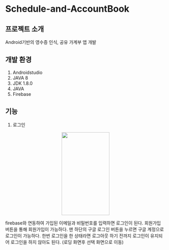 # Schedule-and-AccountBook

## 프로젝트 소개
Android기반의 영수증 인식, 공유 가계부 앱 개발

## 개발 환경
1. Androidstudio
2. JAVA 8
3. JDK 1.8.0
4. JAVA
5. Firebase

## 기능 
1. 로그인
<div align="center">
<p align="center">
  <img src="https://github.com/ekdan38/Schedule-and-AccountBook/assets/103169652/92b1867d-c39d-4dea-af69-e453424d48a7" width="150" height="260" align="center">
</p>
</div>
firebase와 연동하여 가입된 이메일과 비밀번호를 입력하면 로그인이 된다. 
회원가입 버튼을 통해 회원가입이 가능하다. 
맨 하단의 구글 로그인 버튼을 누르면 구글 계정으로 로그인이 가능하다. 
한번 로그인을 한 상태라면 로그아웃 하기 전까지 로그인이 유지되어 로그인을 하지 않아도 된다. (로딩 화면후 선택 화면으로 이동)

